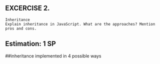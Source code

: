 ## EXCERCISE 2.

```
Inheritance
Explain inheritance in JavaScript. What are the approaches? Mention pros and cons.
```

## Estimation: 1 SP


##inheritance implemented in 4 possible ways
